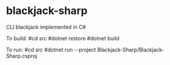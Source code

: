 # blackjack-sharp
CLI blackjack implemented in C#

To build:
#cd src
#dotnet restore
#dotnet build

To run:
#cd src
#dotnet run --project Blackjack-Sharp/Blackjack-Sharp.csproj
